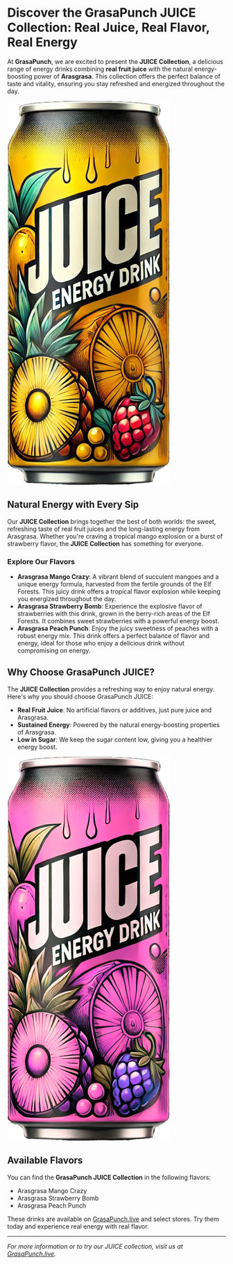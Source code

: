 # Discover the GrasaPunch JUICE Collection: Real Juice, Real Flavor, Real Energy

At **GrasaPunch**, we are excited to present the **JUICE Collection**, a delicious range of energy drinks combining **real fruit juice** with the natural energy-boosting power of **Arasgrasa**. This collection offers the perfect balance of taste and vitality, ensuring you stay refreshed and energized throughout the day.

![GrasaPunch Juice Collection](../cans/grasapunchJuice/Arasgrasa_Mango_Crazy.png)

## Natural Energy with Every Sip

Our **JUICE Collection** brings together the best of both worlds: the sweet, refreshing taste of real fruit juices and the long-lasting energy from Arasgrasa. Whether you're craving a tropical mango explosion or a burst of strawberry flavor, the **JUICE Collection** has something for everyone.

### Explore Our Flavors

- **Arasgrasa Mango Crazy**: A vibrant blend of succulent mangoes and a unique energy formula, harvested from the fertile grounds of the Elf Forests. This juicy drink offers a tropical flavor explosion while keeping you energized throughout the day.
- **Arasgrasa Strawberry Bomb**: Experience the explosive flavor of strawberries with this drink, grown in the berry-rich areas of the Elf Forests. It combines sweet strawberries with a powerful energy boost.
- **Arasgrasa Peach Punch**: Enjoy the juicy sweetness of peaches with a robust energy mix. This drink offers a perfect balance of flavor and energy, ideal for those who enjoy a delicious drink without compromising on energy.

## Why Choose GrasaPunch JUICE?

The **JUICE Collection** provides a refreshing way to enjoy natural energy. Here's why you should choose GrasaPunch JUICE:

- **Real Fruit Juice**: No artificial flavors or additives, just pure juice and Arasgrasa.
- **Sustained Energy**: Powered by the natural energy-boosting properties of Arasgrasa.
- **Low in Sugar**: We keep the sugar content low, giving you a healthier energy boost.

![GrasaPunch Juice](../cans/grasapunchJuice/Arasgrasa_Strawberry_Bomb.png)

## Available Flavors

You can find the **GrasaPunch JUICE Collection** in the following flavors:
- Arasgrasa Mango Crazy
- Arasgrasa Strawberry Bomb
- Arasgrasa Peach Punch

These drinks are available on [GrasaPunch.live](https://grasapunch.live) and select stores. Try them today and experience real energy with real flavor.

---

*For more information or to try our JUICE collection, visit us at [GrasaPunch.live](https://grasapunch.live).*
